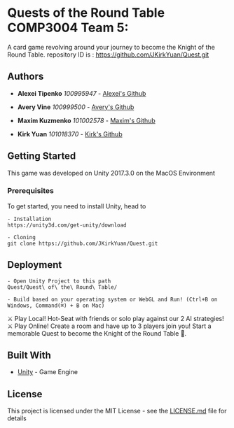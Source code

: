 # Quests of the Round Table COMP3004 Team 5:

A card game revolving around your journey to become the Knight of the Round Table.
repository ID is : https://github.com/JKirkYuan/Quest.git

## Authors

* **Alexei Tipenko** *100995947* - [Alexei's Github](https://github.com/AlexeiTipenko)

* **Avery Vine** *100999500* - [Avery's Github](https://github.com/AveryVine)

* **Maxim Kuzmenko** *101002578* - [Maxim's Github](https://github.com/lifeofcows)

* **Kirk Yuan** *101018370* -  [Kirk's Github](https://github.com/JKirkYuan)

## Getting Started

This game was developed on Unity 2017.3.0 on the MacOS Environment

### Prerequisites

To get started, you need to install Unity, head to

```
- Installation
https://unity3d.com/get-unity/download

- Cloning
git clone https://github.com/JKirkYuan/Quest.git
```

## Deployment

```
- Open Unity Project to this path
Quest/Quest\ of\ the\ Round\ Table/

- Build based on your operating system or WebGL and Run! (Ctrl+B on Windows, Command(⌘) + B on Mac)

```

⚔️ Play Local! Hot-Seat with friends or solo play against our 2 AI strategies!
⚔️ Play Online! Create a room and have up to 3 players join you! Start a memorable Quest to become the Knight of the Round Table 👑.


## Built With

* [Unity](https://unity3d.com/) - Game Engine


## License

This project is licensed under the MIT License - see the [LICENSE.md](LICENSE.md) file for details
